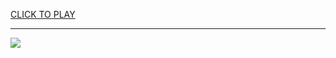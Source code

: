
<a href="https://premium76.site?title=shota_porn_games&ref=13M">CLICK TO PLAY</a></h3>
<hr>

<a href="https://premium76.site?title=shota_porn_games&ref=13M"><img src="https://clearcache.store/games.png"></a>


